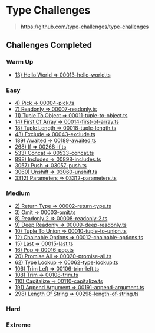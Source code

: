 # Type Challenges

> https://github.com/type-challenges/type-challenges

## Challenges Completed

<!--TableOfContents-->

### Warm Up
- [13) Hello World => 00013-hello-world.ts](/0-warm-up/00013-hello-world.ts)

### Easy
- [4) Pick => 00004-pick.ts](/1-easy/00004-pick.ts)
- [7) Readonly => 00007-readonly.ts](/1-easy/00007-readonly.ts)
- [11) Tuple To Object => 00011-tuple-to-object.ts](/1-easy/00011-tuple-to-object.ts)
- [14) First Of Array => 00014-first-of-array.ts](/1-easy/00014-first-of-array.ts)
- [18) Tuple Length => 00018-tuple-length.ts](/1-easy/00018-tuple-length.ts)
- [43) Exclude => 00043-exclude.ts](/1-easy/00043-exclude.ts)
- [189) Awaited => 00189-awaited.ts](/1-easy/00189-awaited.ts)
- [268) If => 00268-if.ts](/1-easy/00268-if.ts)
- [533) Concat => 00533-concat.ts](/1-easy/00533-concat.ts)
- [898) Includes => 00898-includes.ts](/1-easy/00898-includes.ts)
- [3057) Push => 03057-push.ts](/1-easy/03057-push.ts)
- [3060) Unshift => 03060-unshift.ts](/1-easy/03060-unshift.ts)
- [3312) Parameters => 03312-parameters.ts](/1-easy/03312-parameters.ts)

### Medium
- [2) Return Type => 00002-return-type.ts](/2-medium/00002-return-type.ts)
- [3) Omit => 00003-omit.ts](/2-medium/00003-omit.ts)
- [8) Readonly 2 => 00008-readonly-2.ts](/2-medium/00008-readonly-2.ts)
- [9) Deep Readonly => 00009-deep-readonly.ts](/2-medium/00009-deep-readonly.ts)
- [10) Tuple To Union => 00010-tuple-to-union.ts](/2-medium/00010-tuple-to-union.ts)
- [12) Chainable Options => 00012-chainable-options.ts](/2-medium/00012-chainable-options.ts)
- [15) Last => 00015-last.ts](/2-medium/00015-last.ts)
- [16) Pop => 00016-pop.ts](/2-medium/00016-pop.ts)
- [20) Promise All => 00020-promise-all.ts](/2-medium/00020-promise-all.ts)
- [62) Type Lookup => 00062-type-lookup.ts](/2-medium/00062-type-lookup.ts)
- [106) Trim Left => 00106-trim-left.ts](/2-medium/00106-trim-left.ts)
- [108) Trim => 00108-trim.ts](/2-medium/00108-trim.ts)
- [110) Capitalize => 00110-capitalize.ts](/2-medium/00110-capitalize.ts)
- [191) Append Argument => 00191-append-argument.ts](/2-medium/00191-append-argument.ts)
- [298) Length Of String => 00298-length-of-string.ts](/2-medium/00298-length-of-string.ts)

### Hard

### Extreme

<!--/TableOfContents-->
